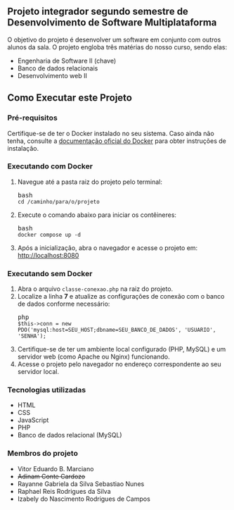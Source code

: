 ## Projeto integrador segundo semestre de Desenvolvimento de Software Multiplataforma

O objetivo do projeto é desenvolver um software em conjunto com outros alunos da sala.
O projeto engloba três matérias do nosso curso, sendo elas:

- Engenharia de Software II (chave)
- Banco de dados relacionais
- Desenvolvimento web II

## Como Executar este Projeto

### Pré-requisitos

Certifique-se de ter o Docker instalado no seu sistema. Caso ainda não tenha, consulte a [documentação oficial do Docker](https://docs.docker.com/get-started/get-docker/) para obter instruções de instalação.

### Executando com Docker

1. Navegue até a pasta raiz do projeto pelo terminal:
   <pre class="!overflow-visible"><div class="contain-inline-size rounded-md border-[0.5px] border-token-border-medium relative bg-token-sidebar-surface-primary dark:bg-gray-950"><div class="flex items-center text-token-text-secondary px-4 py-2 text-xs font-sans justify-between rounded-t-md h-9 bg-token-sidebar-surface-primary dark:bg-token-main-surface-secondary select-none">bash</div><div class="sticky top-9 md:top-[5.75rem]"><div class="absolute bottom-0 right-2 flex h-9 items-center"><div class="flex items-center rounded bg-token-sidebar-surface-primary px-2 font-sans text-xs text-token-text-secondary dark:bg-token-main-surface-secondary"><span class="" data-state="closed"></span></div></div></div><div class="overflow-y-auto p-4" dir="ltr"><code class="!whitespace-pre hljs language-bash">cd /caminho/para/o/projeto
   </code></div></div></pre>
2. Execute o comando abaixo para iniciar os contêineres:
   <pre class="!overflow-visible"><div class="contain-inline-size rounded-md border-[0.5px] border-token-border-medium relative bg-token-sidebar-surface-primary dark:bg-gray-950"><div class="flex items-center text-token-text-secondary px-4 py-2 text-xs font-sans justify-between rounded-t-md h-9 bg-token-sidebar-surface-primary dark:bg-token-main-surface-secondary select-none">bash</div><div class="sticky top-9 md:top-[5.75rem]"><div class="absolute bottom-0 right-2 flex h-9 items-center"><div class="flex items-center rounded bg-token-sidebar-surface-primary px-2 font-sans text-xs text-token-text-secondary dark:bg-token-main-surface-secondary"><span class="" data-state="closed"></span></div></div></div><div class="overflow-y-auto p-4" dir="ltr"><code class="!whitespace-pre hljs language-bash">docker compose up -d
   </code></div></div></pre>
3. Após a inicialização, abra o navegador e acesse o projeto em:
   [http://localhost:8080](http://localhost:8080)

### Executando sem Docker

1. Abra o arquivo `classe-conexao.php` na raiz do projeto.
2. Localize a linha **7** e atualize as configurações de conexão com o banco de dados conforme necessário:
   <pre class="!overflow-visible"><div class="contain-inline-size rounded-md border-[0.5px] border-token-border-medium relative bg-token-sidebar-surface-primary dark:bg-gray-950"><div class="flex items-center text-token-text-secondary px-4 py-2 text-xs font-sans justify-between rounded-t-md h-9 bg-token-sidebar-surface-primary dark:bg-token-main-surface-secondary select-none">php</div><div class="sticky top-9 md:top-[5.75rem]"><div class="absolute bottom-0 right-2 flex h-9 items-center"><div class="flex items-center rounded bg-token-sidebar-surface-primary px-2 font-sans text-xs text-token-text-secondary dark:bg-token-main-surface-secondary"><span class="" data-state="closed"></span></div></div></div><div class="overflow-y-auto p-4" dir="ltr"><code class="!whitespace-pre hljs language-php">$this->conn = new PDO('mysql:host=SEU_HOST;dbname=SEU_BANCO_DE_DADOS', 'USUARIO', 'SENHA');
   </code></div></div></pre>
3. Certifique-se de ter um ambiente local configurado (PHP, MySQL) e um servidor web (como Apache ou Nginx) funcionando.
4. Acesse o projeto pelo navegador no endereço correspondente ao seu servidor local.

### Tecnologias utilizadas

- HTML
- CSS
- JavaScript
- PHP
- Banco de dados relacional (MySQL)

### Membros do projeto

- Vitor Eduardo B. Marciano
- ~~Adinam Conte Cardozo~~
- Rayanne Gabriela da Silva Sebastiao Nunes
- Raphael Reis Rodrigues da Silva
- Izabely do Nascimento Rodrigues de Campos
